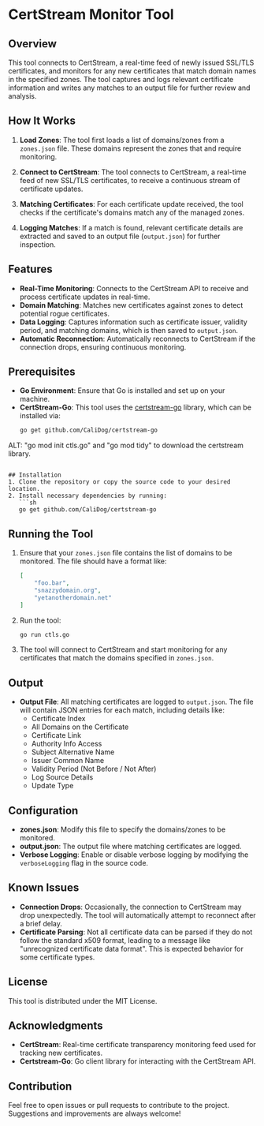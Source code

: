 # CertStream Monitor Tool

## Overview
This tool connects to CertStream, a real-time feed of newly issued SSL/TLS certificates, and monitors for any new certificates that match domain names in the specified zones. The tool captures and logs relevant certificate information and writes any matches to an output file for further review and analysis.

## How It Works
1. **Load Zones**: The tool first loads a list of domains/zones from a `zones.json` file. These domains represent the zones that and require monitoring.

2. **Connect to CertStream**: The tool connects to CertStream, a real-time feed of new SSL/TLS certificates, to receive a continuous stream of certificate updates.

3. **Matching Certificates**: For each certificate update received, the tool checks if the certificate's domains match any of the managed zones.

4. **Logging Matches**: If a match is found, relevant certificate details are extracted and saved to an output file (`output.json`) for further inspection.

## Features
- **Real-Time Monitoring**: Connects to the CertStream API to receive and process certificate updates in real-time.
- **Domain Matching**: Matches new certificates against zones to detect potential rogue certificates.
- **Data Logging**: Captures information such as certificate issuer, validity period, and matching domains, which is then saved to `output.json`.
- **Automatic Reconnection**: Automatically reconnects to CertStream if the connection drops, ensuring continuous monitoring.

## Prerequisites
- **Go Environment**: Ensure that Go is installed and set up on your machine.
- **CertStream-Go**: This tool uses the [certstream-go](https://github.com/CaliDog/certstream-go) library, which can be installed via:
  ```sh
  go get github.com/CaliDog/certstream-go
  
ALT: 
"go mod init ctls.go" and "go mod tidy" to download the certstream library.
```

## Installation
1. Clone the repository or copy the source code to your desired location.
2. Install necessary dependencies by running:
   ```sh
   go get github.com/CaliDog/certstream-go
   ```

## Running the Tool
1. Ensure that your `zones.json` file contains the list of domains to be monitored. The file should have a format like:
   ```json
   [
       "foo.bar",
       "snazzydomain.org",
       "yetanotherdomain.net"
   ]
   ```
2. Run the tool:
   ```sh
   go run ctls.go
   ```
3. The tool will connect to CertStream and start monitoring for any certificates that match the domains specified in `zones.json`.

## Output
- **Output File**: All matching certificates are logged to `output.json`. The file will contain JSON entries for each match, including details like:
  - Certificate Index
  - All Domains on the Certificate
  - Certificate Link
  - Authority Info Access
  - Subject Alternative Name
  - Issuer Common Name
  - Validity Period (Not Before / Not After)
  - Log Source Details
  - Update Type

## Configuration
- **zones.json**: Modify this file to specify the domains/zones to be monitored.
- **output.json**: The output file where matching certificates are logged.
- **Verbose Logging**: Enable or disable verbose logging by modifying the `verboseLogging` flag in the source code.

## Known Issues
- **Connection Drops**: Occasionally, the connection to CertStream may drop unexpectedly. The tool will automatically attempt to reconnect after a brief delay.
- **Certificate Parsing**: Not all certificate data can be parsed if they do not follow the standard x509 format, leading to a message like "unrecognized certificate data format". This is expected behavior for some certificate types.

## License
This tool is distributed under the MIT License.

## Acknowledgments
- **CertStream**: Real-time certificate transparency monitoring feed used for tracking new certificates.
- **Certstream-Go**: Go client library for interacting with the CertStream API.

## Contribution
Feel free to open issues or pull requests to contribute to the project. Suggestions and improvements are always welcome!
